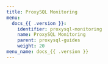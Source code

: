 ```yaml
---
title: ProxySQL Monitoring
menu:
  docs_{{ .version }}:
    identifier: proxysql-monitoring
    name: ProxySQL Monitoring
    parent: proxysql-guides
    weight: 20
menu_name: docs_{{ .version }}
---
```

